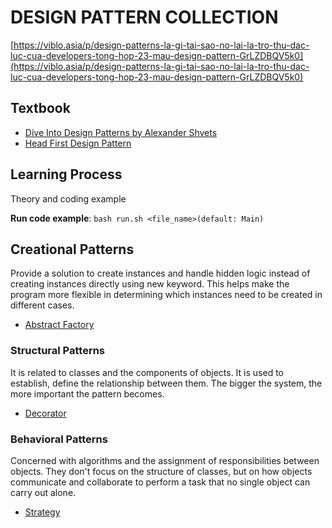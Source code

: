 # DESIGN PATTERN COLLECTION

[https://viblo.asia/p/design-patterns-la-gi-tai-sao-no-lai-la-tro-thu-dac-luc-cua-developers-tong-hop-23-mau-design-pattern-GrLZDBQV5k0](https://viblo.asia/p/design-patterns-la-gi-tai-sao-no-lai-la-tro-thu-dac-luc-cua-developers-tong-hop-23-mau-design-pattern-GrLZDBQV5k0)

## Textbook

- [Dive Into Design Patterns by Alexander Shvets](/textbook/Dive%20Into%20Design%20Patterns%20by%20Alexander%20Shvets%20(z-lib.org).pdf)
- [Head First Design Pattern](/textbook/Head_First_Design_Pattern.pdf)

## Learning Process

Theory and coding example

**Run code example**: `bash run.sh <file_name>(default: Main)`

## Creational Patterns

Provide a solution to create instances and handle hidden logic instead of creating instances directly using new keyword. This helps make the program more flexible in determining which instances need to be created in different cases.

- [Abstract Factory](/abstract-factory/README.md)

### Structural Patterns

It is related to classes and the components of objects. It is used to establish, define the relationship between them. The bigger the system, the more important the pattern becomes.

- [Decorator](/decorator/README.md)

### Behavioral Patterns

Concerned with algorithms and the assignment of responsibilities between objects. They don't focus on the structure of classes, but on how objects communicate and collaborate to perform a task that no single object can carry out alone.

- [Strategy](/strategy/README.md)
